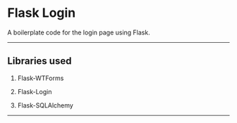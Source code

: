 # Flask Login

A boilerplate code for the login page using Flask.

---

## Libraries used

1. Flask-WTForms

2. Flask-Login

3. Flask-SQLAlchemy

---